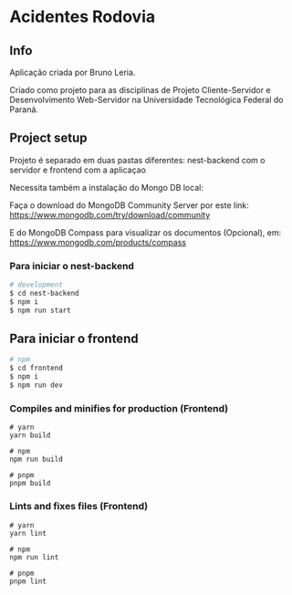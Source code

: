 # Acidentes Rodovia

## Info

Aplicação criada por Bruno Leria.

Criado como projeto para as
disciplinas de Projeto Cliente-Servidor e Desenvolvimento Web-Servidor na Universidade Tecnológica Federal do
Paraná.

## Project setup

Projeto é separado em duas pastas diferentes: nest-backend com o servidor e frontend com a aplicaçao

Necessita também a instalação do Mongo DB local:

Faça o download do MongoDB Community Server por este link: https://www.mongodb.com/try/download/community

E do MongoDB Compass para visualizar os documentos (Opcional), em: https://www.mongodb.com/products/compass

### Para iniciar o nest-backend

```bash
# development
$ cd nest-backend
$ npm i
$ npm run start
```

## Para iniciar o frontend

```bash
# npm
$ cd frontend
$ npm i
$ npm run dev
```

### Compiles and minifies for production (Frontend)

```
# yarn
yarn build

# npm
npm run build

# pnpm
pnpm build
```

### Lints and fixes files (Frontend)

```
# yarn
yarn lint

# npm
npm run lint

# pnpm
pnpm lint
```
